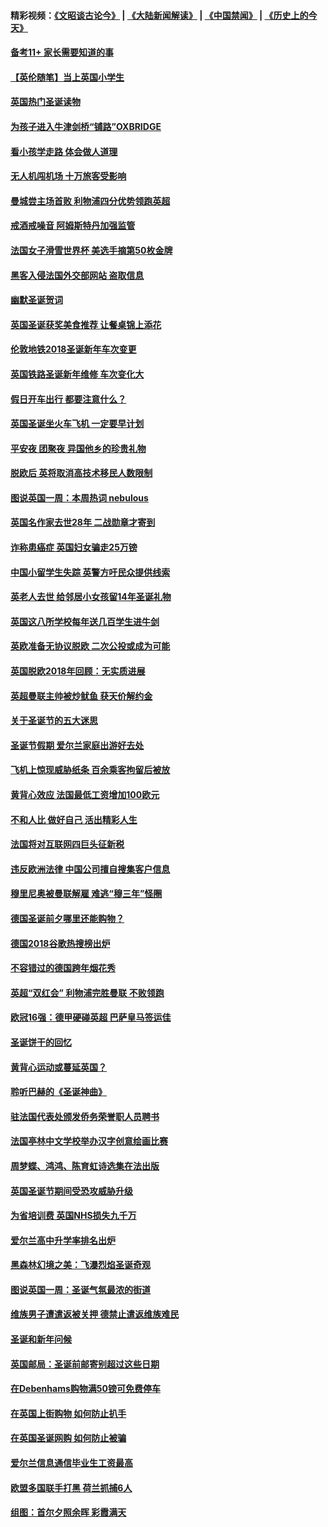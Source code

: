 #### 精彩视频：[《文昭谈古论今》](https://github.com/gfw-breaker/wenzhao/blob/master/README.md?t=12271531) | [《大陆新闻解读》](https://github.com/gfw-breaker/ntdtv-comedy/blob/master/README.md?t=12271531) | [《中国禁闻》](https://github.com/gfw-breaker/ntdtv-news/blob/master/README.md?t=12271531) | [《历史上的今天》](https://github.com/gfw-breaker/today-in-history/blob/master/README.md?t=12271531) 

#### [备考11+ 家长需要知道的事](../pages/nsc974/n10934312.md?t=12271531) 

#### [【英伦随笔】当上英国小学生](../pages/nsc974/n10934305.md?t=12271531) 

#### [英国热门圣诞读物](../pages/nsc974/n10934285.md?t=12271531) 

#### [为孩子进入牛津剑桥“铺路”OXBRIDGE](../pages/nsc974/n10934233.md?t=12271531) 

#### [看小孩学走路 体会做人道理](../pages/nsc974/n10934169.md?t=12271531) 

#### [无人机闯机场  十万旅客受影响](../pages/nsc974/n10934028.md?t=12271531) 

#### [曼城尝主场首败 利物浦四分优势领跑英超](../pages/nsc974/n10932818.md?t=12271531) 

#### [戒酒戒噪音 阿姆斯特丹加强监管](../pages/nsc974/n10928070.md?t=12271531) 

#### [法国女子滑雪世界杯 美选手摘第50枚金牌](../pages/nsc974/n10927351.md?t=12271531) 

#### [黑客入侵法国外交部网站 盗取信息](../pages/nsc974/n10927269.md?t=12271531) 

#### [幽默圣诞贺词](../pages/nsc974/n10926672.md?t=12271531) 

#### [英国圣诞获奖美食推荐 让餐桌锦上添花](../pages/nsc974/n10926641.md?t=12271531) 

#### [伦敦地铁2018圣诞新年车次变更](../pages/nsc974/n10926629.md?t=12271531) 

#### [英国铁路圣诞新年维修 车次变化大](../pages/nsc974/n10926618.md?t=12271531) 

#### [假日开车出行 都要注意什么？](../pages/nsc974/n10926610.md?t=12271531) 

#### [英国圣诞坐火车飞机 一定要早计划](../pages/nsc974/n10926599.md?t=12271531) 

#### [平安夜 团聚夜 异国他乡的珍贵礼物](../pages/nsc974/n10925634.md?t=12271531) 

#### [脱欧后 英将取消高技术移民人数限制](../pages/nsc974/n10924981.md?t=12271531) 

#### [图说英国一周：本周热词 nebulous](../pages/nsc974/n10925020.md?t=12271531) 

#### [英国名作家去世28年 二战勋章才寄到](../pages/nsc974/n10925014.md?t=12271531) 

#### [诈称患癌症 英国妇女骗走25万镑](../pages/nsc974/n10925008.md?t=12271531) 

#### [中国小留学生失踪  英警方吁民众提供线索](../pages/nsc974/n10925001.md?t=12271531) 

#### [英老人去世 给邻居小女孩留14年圣诞礼物](../pages/nsc974/n10924997.md?t=12271531) 

#### [英国这八所学校每年送几百学生进牛剑](../pages/nsc974/n10924990.md?t=12271531) 

#### [英欧准备无协议脱欧 二次公投或成为可能](../pages/nsc974/n10923373.md?t=12271531) 

#### [英国脱欧2018年回顾：无实质进展](../pages/nsc974/n10923355.md?t=12271531) 

#### [英超曼联主帅被炒鱿鱼 获天价解约金](../pages/nsc974/n10922656.md?t=12271531) 

#### [关于圣诞节的五大迷思](../pages/nsc974/n10919864.md?t=12271531) 

#### [圣诞节假期 爱尔兰家庭出游好去处](../pages/nsc974/n10919966.md?t=12271531) 

#### [飞机上惊现威胁纸条 百余乘客拘留后被放](../pages/nsc974/n10920081.md?t=12271531) 

#### [黄背心效应 法国最低工资增加100欧元](../pages/nsc974/n10919737.md?t=12271531) 

#### [不和人比 做好自己 活出精彩人生](../pages/nsc974/n10920053.md?t=12271531) 

#### [法国将对互联网四巨头征新税](../pages/nsc974/n10919837.md?t=12271531) 

#### [违反欧洲法律 中国公司擅自搜集客户信息](../pages/nsc974/n10918199.md?t=12271531) 

#### [穆里尼奥被曼联解雇 难逃“穆三年”怪圈](../pages/nsc974/n10919101.md?t=12271531) 

#### [德国圣诞前夕哪里还能购物？](../pages/nsc974/n10918186.md?t=12271531) 

#### [德国2018谷歌热搜榜出炉](../pages/nsc974/n10918077.md?t=12271531) 

#### [不容错过的德国跨年烟花秀](../pages/nsc974/n10917989.md?t=12271531) 

#### [英超“双红会” 利物浦完胜曼联 不败领跑](../pages/nsc974/n10917557.md?t=12271531) 

#### [欧冠16强：德甲硬碰英超 巴萨皇马签运佳](../pages/nsc974/n10917207.md?t=12271531) 

#### [圣诞饼干的回忆](../pages/nsc974/n10916160.md?t=12271531) 

#### [黄背心运动或蔓延英国？](../pages/nsc974/n10915769.md?t=12271531) 

#### [聆听巴赫的《圣诞神曲》](../pages/nsc974/n10910868.md?t=12271531) 

#### [驻法国代表处颁发侨务荣誉职人员聘书](../pages/nsc974/n10912829.md?t=12271531) 

#### [法国亭林中文学校举办汉字创意绘画比赛](../pages/nsc974/n10912809.md?t=12271531) 

#### [周梦蝶、鸿鸿、陈育虹诗选集在法出版](../pages/nsc974/n10912778.md?t=12271531) 

#### [英国圣诞节期间受恐攻威胁升级](../pages/nsc974/n10911486.md?t=12271531) 

#### [为省培训费  英国NHS损失九千万](../pages/nsc974/n10911478.md?t=12271531) 

#### [爱尔兰高中升学率排名出炉](../pages/nsc974/n10910761.md?t=12271531) 

#### [黑森林幻境之美：飞瀑烈焰圣诞奇观](../pages/nsc974/n10909442.md?t=12271531) 

#### [图说英国一周：圣诞气氛最浓的街道](../pages/nsc974/n10909173.md?t=12271531) 

#### [维族男子遭遣返被关押 德禁止遣返维族难民](../pages/nsc974/n10908943.md?t=12271531) 

#### [圣诞和新年问候](../pages/nsc974/n10909160.md?t=12271531) 

#### [英国邮局：圣诞前邮寄别超过这些日期](../pages/nsc974/n10909151.md?t=12271531) 

#### [在Debenhams购物满50镑可免费停车](../pages/nsc974/n10909136.md?t=12271531) 

#### [在英国上街购物 如何防止扒手](../pages/nsc974/n10909106.md?t=12271531) 

#### [在英国圣诞网购 如何防止被骗](../pages/nsc974/n10909085.md?t=12271531) 

#### [爱尔兰信息通信毕业生工资最高](../pages/nsc974/n10908531.md?t=12271531) 

#### [欧盟多国联手打黑 荷兰抓捕6人](../pages/nsc974/n10908389.md?t=12271531) 

#### [组图：首尔夕照余晖 彩霞满天](../pages/nsc974/n10908293.md?t=12271531) 

